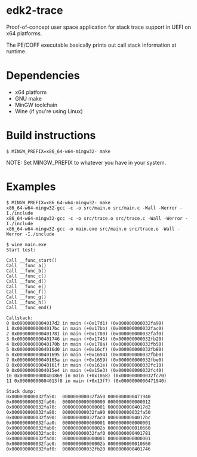 # edk2-trace
Proof-of-concept user space application for stack trace support in UEFI on x64 platforms.

The PE/COFF executable basically prints out call stack information at runtime.

# Dependencies

- x64 platform
- GNU make
- MinGW toolchain
- Wine (if you're using Linux)

# Build instructions

```
$ MINGW_PREFIX=x86_64-w64-mingw32- make
```

NOTE: Set MINGW_PREFIX to whatever you have in your system.

# Examples

```
$ MINGW_PREFIX=x86_64-w64-mingw32- make
x86_64-w64-mingw32-gcc -c -o src/main.o src/main.c -Wall -Werror -I./include
x86_64-w64-mingw32-gcc -c -o src/trace.o src/trace.c -Wall -Werror -I./include
x86_64-w64-mingw32-gcc -o main.exe src/main.o src/trace.o -Wall -Werror -I./include

$ wine main.exe
Start test:

Call __func_start()
Call __func_a()
Call __func_b()
Call __func_c()
Call __func_d()
Call __func_e()
Call __func_f()
Call __func_g()
Call __func_h()
Call __func_end()

Callstack:
0 0x00000000004017d2 in main (+0x17d1) (0x000000000032fa90)
1 0x00000000004017bc in main (+0x17bb) (0x000000000032fac0)
2 0x0000000000401781 in main (+0x1780) (0x000000000032faf0)
3 0x0000000000401746 in main (+0x1745) (0x000000000032fb20)
4 0x000000000040170b in main (+0x170a) (0x000000000032fb50)
5 0x00000000004016d0 in main (+0x16cf) (0x000000000032fb80)
6 0x0000000000401695 in main (+0x1694) (0x000000000032fbb0)
7 0x000000000040165a in main (+0x1659) (0x000000000032fbe0)
8 0x000000000040161f in main (+0x161e) (0x000000000032fc10)
9 0x00000000004015e4 in main (+0x15e3) (0x000000000032fc40)
10 0x0000000000401869 in main (+0x1868) (0x000000000032fc70)
11 0x00000000004013f8 in main (+0x13f7) (0x0000000000471940)

Stack dump:
0x000000000032fa50:  000000000032fa50 0000000000471940
0x000000000032fa60:  0000000000000000 0000000000000012
0x000000000032fa70:  0000000000000001 00000000004017d2
0x000000000032fa80:  000000000032fa90 000000000032fa50
0x000000000032fa90:  000000000032fac0 00000000004017bc
0x000000000032faa0:  0000000000000001 0000000000000001
0x000000000032fab0:  000000000000002b 0000000000010660
0x000000000032fac0:  000000000032faf0 0000000000401781
0x000000000032fad0:  0000000000000001 0000000000000001
0x000000000032fae0:  000000000000002b 0000000000010660
0x000000000032faf0:  000000000032fb20 0000000000401746
```
